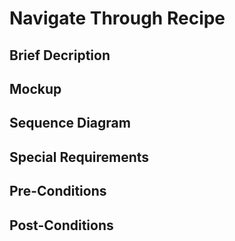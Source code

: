 # Navigate Through Recipe
## Brief Decription

## Mockup

## Sequence Diagram

## Special Requirements

## Pre-Conditions

## Post-Conditions
